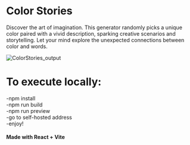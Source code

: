 # Color Stories
Discover the art of imagination. 
This generator randomly picks a unique color paired with a vivid description, sparking creative scenarios and storytelling. 
Let your mind explore the unexpected connections between color and words.

![ColorStories_output](https://github.com/user-attachments/assets/29a34500-088a-4af7-b9d6-18fafa2e410c)

# To execute locally: <br />
-npm install <br />
-npm run build <br />
-npm run preview <br />
-go to self-hosted address <br />
-enjoy! <br />

#### Made with React + Vite

